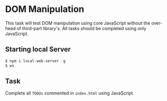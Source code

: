 # DOM Manipulation

This task will test DOM manipulation using core JavaScript without the over-head of third-part library's. All tasks should be completed using only JavaScript. 

## Starting local Server
``` javascript
$ npm i local-web-server -g
$ ws   
```

## Task
Complete all `TODOs` commented in `index.html` using JavaScript.
